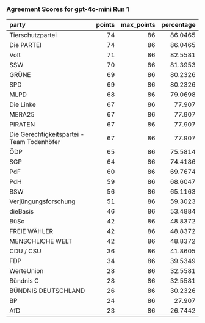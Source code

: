 ### Agreement Scores for gpt-4o-mini Run 1

| party                                      |   points |   max_points |   percentage |
|:-------------------------------------------|---------:|-------------:|-------------:|
| Tierschutzpartei                           |       74 |           86 |      86.0465 |
| Die PARTEI                                 |       74 |           86 |      86.0465 |
| Volt                                       |       71 |           86 |      82.5581 |
| SSW                                        |       70 |           86 |      81.3953 |
| GRÜNE                                      |       69 |           86 |      80.2326 |
| SPD                                        |       69 |           86 |      80.2326 |
| MLPD                                       |       68 |           86 |      79.0698 |
| Die Linke                                  |       67 |           86 |      77.907  |
| MERA25                                     |       67 |           86 |      77.907  |
| PIRATEN                                    |       67 |           86 |      77.907  |
| Die Gerechtigkeitspartei - Team Todenhöfer |       67 |           86 |      77.907  |
| ÖDP                                        |       65 |           86 |      75.5814 |
| SGP                                        |       64 |           86 |      74.4186 |
| PdF                                        |       60 |           86 |      69.7674 |
| PdH                                        |       59 |           86 |      68.6047 |
| BSW                                        |       56 |           86 |      65.1163 |
| Verjüngungsforschung                       |       51 |           86 |      59.3023 |
| dieBasis                                   |       46 |           86 |      53.4884 |
| BüSo                                       |       42 |           86 |      48.8372 |
| FREIE WÄHLER                               |       42 |           86 |      48.8372 |
| MENSCHLICHE WELT                           |       42 |           86 |      48.8372 |
| CDU / CSU                                  |       36 |           86 |      41.8605 |
| FDP                                        |       34 |           86 |      39.5349 |
| WerteUnion                                 |       28 |           86 |      32.5581 |
| Bündnis C                                  |       28 |           86 |      32.5581 |
| BÜNDNIS DEUTSCHLAND                        |       26 |           86 |      30.2326 |
| BP                                         |       24 |           86 |      27.907  |
| AfD                                        |       23 |           86 |      26.7442 |